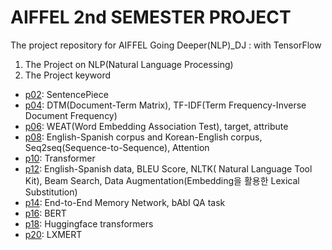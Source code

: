 # AIFFEL 2nd SEMESTER PROJECT
The project repository for AIFFEL Going Deeper(NLP)_DJ : with TensorFlow
1. The Project on NLP(Natural Language Processing)
2. The Project keyword
 * [p02](https://github.com/nogi519/aiffel/blob/main/GD/P02.%20%EB%A9%8B%EC%A7%84%20%EB%8B%A8%EC%96%B4%EC%82%AC%EC%A0%84%20%EB%A7%8C%EB%93%A4%EA%B8%B0.ipynb): SentencePiece
 * [p04](https://github.com/nogi519/aiffel/blob/main/GD/P04.%20%EB%89%B4%EC%8A%A4%20%EC%B9%B4%ED%85%8C%EA%B3%A0%EB%A6%AC%20%EB%8B%A4%EC%A4%91%EB%B6%84%EB%A5%98.ipynb): DTM(Document-Term Matrix), TF-IDF(Term Frequency-Inverse Document Frequency)
 * [p06](https://github.com/nogi519/aiffel/blob/main/GD/P06.%20%EC%9E%84%EB%B2%A0%EB%94%A9%20%EB%82%B4%20%ED%8E%B8%ED%96%A5%EC%84%B1%20%EC%95%8C%EC%95%84%EB%B3%B4%EA%B8%B0.ipynb): WEAT(Word Embedding Association Test), target, attribute
 * [p08](https://github.com/nogi519/aiffel/blob/main/GD/P08.%20Seq2seq%EC%9C%BC%EB%A1%9C%20%EB%B2%88%EC%97%AD%EA%B8%B0%20%EB%A7%8C%EB%93%A4%EA%B8%B0.ipynb): English-Spanish corpus and Korean-English corpus, Seq2seq(Sequence-to-Sequence), Attention
 * [p10](https://github.com/nogi519/aiffel/blob/main/GD/P10.%20Transformer%EB%A1%9C%20%EB%B2%88%EC%97%AD%EA%B8%B0%20%EB%A7%8C%EB%93%A4%EA%B8%B0.ipynb): Transformer
 * [p12](https://github.com/nogi519/aiffel/blob/main/GD/P12.%20%EB%B2%88%EC%97%AD%EA%B0%80%EB%8A%94%20%EB%8C%80%ED%99%94%EC%97%90%EB%8F%84%20%EB%8A%A5%ED%95%98%EB%8B%A4.ipynb): English-Spanish data, BLEU Score, NLTK( Natural Language Tool Kit), Beam Search, Data Augmentation(Embedding을 활용한 Lexical Substitution)
 * [p14](https://github.com/nogi519/aiffel/blob/main/GD/P14.%20%EC%B6%94%EB%A1%A0%ED%95%98%EB%8A%94%20%EC%9D%B8%EA%B3%B5%EC%A7%80%EB%8A%A5.ipynb): End-to-End Memory Network, bAbI QA task
 * [p16](https://github.com/nogi519/aiffel/blob/main/P_Going%20Deeper(NLP)/P16.%20BERT%20pretrained%20model%20%EC%A0%9C%EC%9E%91.ipynb): BERT
 * [p18](https://github.com/nogi519/aiffel/blob/main/P_Going%20Deeper(NLP)/P18.%20HuggingFace%20%EC%BB%A4%EC%8A%A4%ED%85%80%20%ED%94%84%EB%A1%9C%EC%A0%9D%ED%8A%B8%20%EB%A7%8C%EB%93%A4%EA%B8%B0.ipynb): Huggingface transformers
 * [p20](https://github.com/nogi519/aiffel/blob/main/P_Going%20Deeper(NLP)/P20.%20LXMERT%EB%A1%9C%20%EC%82%B4%ED%8E%B4%EB%B3%B4%EB%8A%94%20VQA.ipynb): LXMERT
